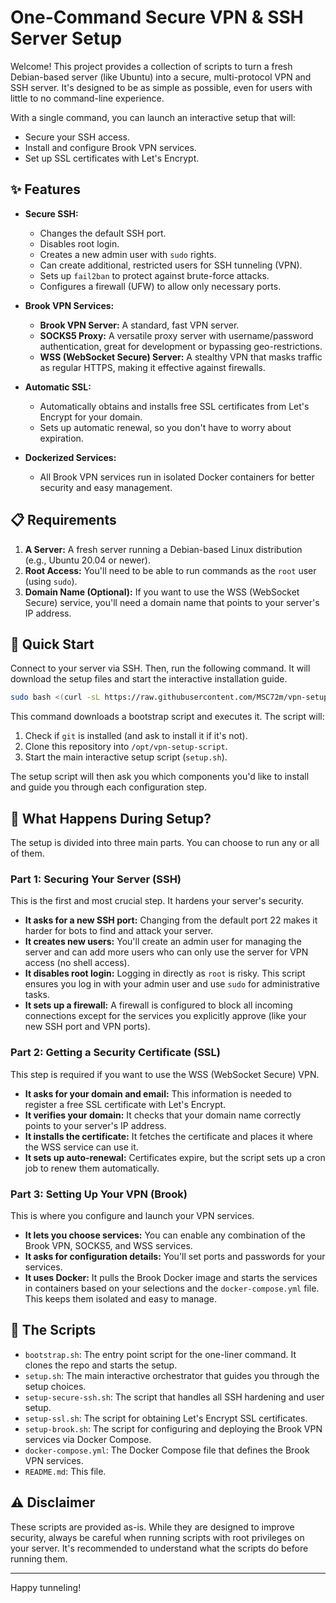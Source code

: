 # One-Command Secure VPN & SSH Server Setup

Welcome! This project provides a collection of scripts to turn a fresh Debian-based server (like Ubuntu) into a secure, multi-protocol VPN and SSH server. It's designed to be as simple as possible, even for users with little to no command-line experience.

With a single command, you can launch an interactive setup that will:
- Secure your SSH access.
- Install and configure Brook VPN services.
- Set up SSL certificates with Let's Encrypt.

## ✨ Features

- **Secure SSH:**
  - Changes the default SSH port.
  - Disables root login.
  - Creates a new admin user with `sudo` rights.
  - Can create additional, restricted users for SSH tunneling (VPN).
  - Sets up `fail2ban` to protect against brute-force attacks.
  - Configures a firewall (UFW) to allow only necessary ports.

- **Brook VPN Services:**
  - **Brook VPN Server:** A standard, fast VPN server.
  - **SOCKS5 Proxy:** A versatile proxy server with username/password authentication, great for development or bypassing geo-restrictions.
  - **WSS (WebSocket Secure) Server:** A stealthy VPN that masks traffic as regular HTTPS, making it effective against firewalls.

- **Automatic SSL:**
  - Automatically obtains and installs free SSL certificates from Let's Encrypt for your domain.
  - Sets up automatic renewal, so you don't have to worry about expiration.

- **Dockerized Services:**
  - All Brook VPN services run in isolated Docker containers for better security and easy management.

## 📋 Requirements

1.  **A Server:** A fresh server running a Debian-based Linux distribution (e.g., Ubuntu 20.04 or newer).
2.  **Root Access:** You'll need to be able to run commands as the `root` user (using `sudo`).
3.  **Domain Name (Optional):** If you want to use the WSS (WebSocket Secure) service, you'll need a domain name that points to your server's IP address.

## 🚀 Quick Start

Connect to your server via SSH. Then, run the following command. It will download the setup files and start the interactive installation guide.

```bash
sudo bash <(curl -sL https://raw.githubusercontent.com/MSC72m/vpn-setup-tools/main/bootstrap.sh)
```

This command downloads a bootstrap script and executes it. The script will:
1.  Check if `git` is installed (and ask to install it if it's not).
2.  Clone this repository into `/opt/vpn-setup-script`.
3.  Start the main interactive setup script (`setup.sh`).

The setup script will then ask you which components you'd like to install and guide you through each configuration step.

## 🤔 What Happens During Setup?

The setup is divided into three main parts. You can choose to run any or all of them.

### Part 1: Securing Your Server (SSH)

This is the first and most crucial step. It hardens your server's security.
- **It asks for a new SSH port:** Changing from the default port 22 makes it harder for bots to find and attack your server.
- **It creates new users:** You'll create an admin user for managing the server and can add more users who can only use the server for VPN access (no shell access).
- **It disables root login:** Logging in directly as `root` is risky. This script ensures you log in with your admin user and use `sudo` for administrative tasks.
- **It sets up a firewall:** A firewall is configured to block all incoming connections except for the services you explicitly approve (like your new SSH port and VPN ports).

### Part 2: Getting a Security Certificate (SSL)

This step is required if you want to use the WSS (WebSocket Secure) VPN.
- **It asks for your domain and email:** This information is needed to register a free SSL certificate with Let's Encrypt.
- **It verifies your domain:** It checks that your domain name correctly points to your server's IP address.
- **It installs the certificate:** It fetches the certificate and places it where the WSS service can use it.
- **It sets up auto-renewal:** Certificates expire, but the script sets up a cron job to renew them automatically.

### Part 3: Setting Up Your VPN (Brook)

This is where you configure and launch your VPN services.
- **It lets you choose services:** You can enable any combination of the Brook VPN, SOCKS5, and WSS services.
- **It asks for configuration details:** You'll set ports and passwords for your services.
- **It uses Docker:** It pulls the Brook Docker image and starts the services in containers based on your selections and the `docker-compose.yml` file. This keeps them isolated and easy to manage.

## 📁 The Scripts

- `bootstrap.sh`: The entry point script for the one-liner command. It clones the repo and starts the setup.
- `setup.sh`: The main interactive orchestrator that guides you through the setup choices.
- `setup-secure-ssh.sh`: The script that handles all SSH hardening and user setup.
- `setup-ssl.sh`: The script for obtaining Let's Encrypt SSL certificates.
- `setup-brook.sh`: The script for configuring and deploying the Brook VPN services via Docker Compose.
- `docker-compose.yml`: The Docker Compose file that defines the Brook VPN services.
- `README.md`: This file.

## ⚠️ Disclaimer

These scripts are provided as-is. While they are designed to improve security, always be careful when running scripts with root privileges on your server. It's recommended to understand what the scripts do before running them.

---
Happy tunneling! 